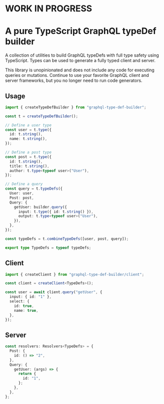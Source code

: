 # WORK IN PROGRESS

# A pure TypeScript GraphQL typeDef builder

A collection of utilities to build GraphQL typeDefs with full type safety using TypeScript. Types can be used to generate a fully typed client and server.

This library is unopinionated and does not include any code for executing queries or mutations. Continue to use your favorite GraphQL client and server frameworks, but you no longer need to run code generators.

## Usage

```ts
import { createTypeDefBuilder } from "graphql-type-def-builder";

const t = createTypeDefBuilder();

// Define a user type
const user = t.type({
  id: t.string(),
  name: t.string(),
});

// Define a post type
const post = t.type({
  id: t.string(),
  title: t.string(),
  author: t.type<typeof user>("User"),
});

// Define a query
const query = t.typeDefs({
  User: user,
  Post: post,
  Query: {
    getUser: builder.query({
      input: t.type({ id: t.string() }),
      output: t.type<typeof user>("User"),
    }),
  },
});

const typeDefs = t.combineTypeDefs([user, post, query]);

export type TypeDefs = typeof typeDefs;
```

## Client

```ts
import { createClient } from "graphql-type-def-builder/client";

const client = createClient<TypeDefs>();

const user = await client.query("getUser", {
  input: { id: "1" },
  select: {
    id: true,
    name: true,
  },
});
```

## Server

```ts
const resolvers: Resolvers<TypeDefs> = {
  Post: {
    id: () => "2",
  },
  Query: {
    getUser: (args) => {
      return {
        id: "1",
      };
    },
  },
};
```
